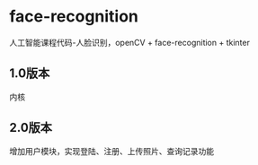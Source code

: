 # face-recognition
人工智能课程代码-人脸识别，openCV + face-recognition + tkinter

## 1.0版本
内核

## 2.0版本
增加用户模块，实现登陆、注册、上传照片、查询记录功能
